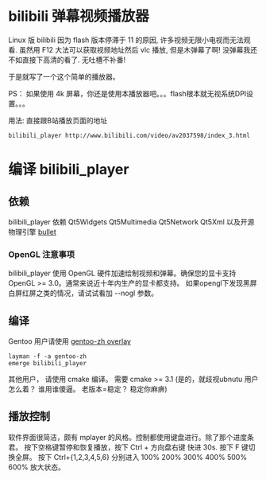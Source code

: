 
# bilibili 弹幕视频播放器

Linux 版 bilibili 因为 flash 版本停滞于 11 的原因, 许多视频无限小电视而无法观看.
虽然用 F12 大法可以获取视频地址然后 vlc 播放, 但是木弹幕了啊! 没弹幕我还不如直接下高清的看了.
无吐槽不补番!

于是就写了一个这个简单的播放器。

PS： 如果使用 4k 屏幕，你还是使用本播放器吧。。。flash根本就无视系统DPI设置。。。

用法: 直接跟B站播放页面的地址

	bilibili_player http://www.bilibili.com/video/av2037598/index_3.html


# 编译 bilibili_player

## 依赖

bilibili_player 依赖 Qt5Widgets Qt5Multimedia Qt5Network Qt5Xml 以及开源物理引擎 [bullet](https://github.com/bulletphysics/bullet3)

### OpenGL 注意事项

bilibili_player 使用 OpenGL 硬件加速绘制视频和弹幕。确保您的显卡支持 OpenGL >= 3.0。通常来说近十年内生产的显卡都支持。
如果opengl下发现黑屏白屏红屏之类的情况，请试试看加 --nogl 参数。

## 编译

Gentoo 用户请使用 [gentoo-zh overlay](https://github.com/microcai/gentoo-zh)

	layman -f -a gentoo-zh
	emerge bilibili_player

其他用户， 请使用 cmake 编译。 需要 cmake >= 3.1 (是的，就歧视ubnutu 用户怎么着？ 谁用谁傻逼。 老版本=稳定？ 稳定你麻痹)

## 播放控制

软件界面很简洁，颇有 mplayer 的风格。控制都使用键盘进行。除了那个进度条君。
按下空格键暂停和恢复播放，按下 Ctrl + 方向盘右键 快进 30s. 按下 F 键切换全屏。
按下 Ctrl+{1,2,3,4,5,6} 分别进入 100% 200% 300% 400% 500% 600% 放大状态。


